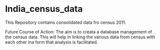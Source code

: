 # India_census_data

This Repository contains consolidated data fro census 2011. 

Future Course of Action: 
The aim is to creata a database management of the census data. This will help in linking the various data from census with each other ina form that analysis is facilitated.

